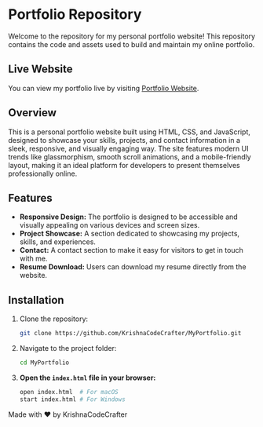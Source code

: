 # Portfolio Repository

Welcome to the repository for my personal portfolio website! This repository contains the code and assets used to build and maintain my online portfolio.

## Live Website

You can view my portfolio live by visiting [Portfolio Website](https://krishnacodecrafter.github.io/MyPortfolio).

## Overview

This is a personal portfolio website built using HTML, CSS, and JavaScript, designed to showcase your skills, projects, and contact information in a sleek, responsive, and visually engaging way. The site features modern UI trends like glassmorphism, smooth scroll animations, and a mobile-friendly layout, making it an ideal platform for developers to present themselves professionally online.

## Features

- **Responsive Design:** The portfolio is designed to be accessible and visually appealing on various devices and screen sizes.
- **Project Showcase:** A section dedicated to showcasing my projects, skills, and experiences.
- **Contact:** A contact section to make it easy for visitors to get in touch with me.
- **Resume Download:** Users can download my resume directly from the website.

## Installation

1. Clone the repository:
   ```bash
   git clone https://github.com/KrishnaCodeCrafter/MyPortfolio.git
   ```

2. Navigate to the project folder:
   ```bash
   cd MyPortfolio
   ```

3. **Open the `index.html` file in your browser:**
   ```bash
   open index.html  # For macOS
   start index.html # For Windows
   ```

Made with ❤️ by KrishnaCodeCrafter
